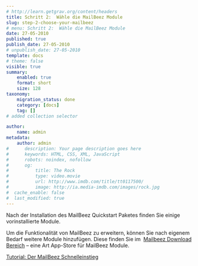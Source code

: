 ```yaml
---
# http://learn.getgrav.org/content/headers
title: Schritt 2:  Wähle die MailBeez Module
slug: step-2-choose-your-mailbeez
# menu: Schritt 2:  Wähle die MailBeez Module
date: 27-05-2010
published: true
publish_date: 27-05-2010
# unpublish_date: 27-05-2010
template: docs
# theme: false
visible: true
summary:
    enabled: true
    format: short
    size: 128
taxonomy:
    migration_status: done
    category: [docs]
    tag: []
# added collection selector

author:
    name: admin
metadata:
    author: admin
#      description: Your page description goes here
#      keywords: HTML, CSS, XML, JavaScript
#      robots: noindex, nofollow
#      og:
#          title: The Rock
#          type: video.movie
#          url: http://www.imdb.com/title/tt0117500/
#          image: http://ia.media-imdb.com/images/rock.jpg
#  cache_enable: false
#  last_modified: true
---
```


Nach der Installation des MailBeez Quickstart Paketes finden Sie einige vorinstallierte Module.

Um die Funktionalität von MailBeez zu erweitern, können Sie nach eigenem Bedarf weitere Module hinzufügen. Diese finden Sie im  [Mailbeez Download Bereich](/download/) – eine Art App-Store für MailBeez Module.

[Tutorial: Der MailBeez Schnelleinstieg](/dokumentation/tutorials/guide-to-getting-started/)
